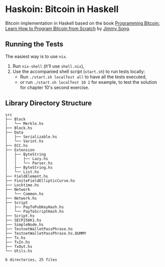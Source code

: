 # Haskoin: Bitcoin in Haskell
Bitcoin implementation in Haskell based on the book [Programming Bitcoin: Learn How to Program Bitcoin from Scratch](https://www.oreilly.com/library/view/programming-bitcoin/9781492031482/) by [Jimmy Song](https://programmingbitcoin.com/).

## Running the Tests
The easiest way is to use `nix`.
  1. Run `nix-shell` (it'll use `shell.nix`),
  2. Use the accompanied shell script (`start.sh`) to run tests locally:
       - Run `./start.sh localTest all` to have all the tests executed,
       - or run `./start.sh localTest 10 2` for example, to test the
         solution for chapter 10's second exercise.

## Library Directory Structure

```
src
├── Block
│   └── Merkle.hs
├── Block.hs
├── Data
│   ├── Serializable.hs
│   └── Varint.hs
├── ECC.hs
├── Extension
│   ├── ByteString
│   │   ├── Lazy.hs
│   │   └── Parser.hs
│   ├── ByteString.hs
│   └── List.hs
├── FieldElement.hs
├── FiniteFieldEllipticCurve.hs
├── Locktime.hs
├── Network
│   └── Common.hs
├── Network.hs
├── Script
│   ├── PayToPubKeyHash.hs
│   └── PayToScriptHash.hs
├── Script.hs
├── SECP256K1.hs
├── SimpleNode.hs
├── TestnetWalletPassPhrase.hs
├── TestnetWalletPassPhrase.hs.DUMMY
├── Tx.hs
├── TxIn.hs
├── TxOut.hs
└── Utils.hs

6 directories, 25 files
```
